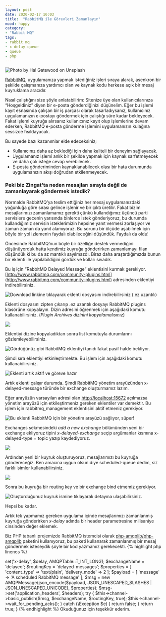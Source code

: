 ```yaml
---
layout: post
date: 2020-02-17 10:03
title:  "RabbitMQ ile Görevleri Zamanlayın"
mood: happy
category: 
- "Rabbit MQ"
tags:
- rabbit mq
- x delay queue
- queue
- php
---
```

![Photo by [Hal Gatewood](https://unsplash.com/photos/Nzb4LBsctyQ?utm_source=unsplash&utm_medium=referral&utm_content=creditCopyText) on [Unsplash](https://unsplash.com/search/photos/queue?utm_source=unsplash&utm_medium=referral&utm_content=creditCopyText)](https://cdn-images-1.medium.com/max/4512/1*kXLNlwyvPbQJDDrlVbSPLw.jpeg)

[RabbitMQ](https://www.rabbitmq.com), uygulamanıza yapmak istediğiniz işleri sıraya alarak, asenkron bir şekilde çalışmanıza yardımcı olan ve kaynak kodu herkese açık bir mesaj kuyruklama aracıdır.

Nasıl çalıştığını size şöyle anlatabilirim:
Sitenize üye olan kullanıcılarınıza “Hoşgeldiniz” diyen bir e-posta gönderdiğinizi düşünelim. Eğer bu işlemi kayıt esnasında çalışan bir iş parçası olarak tasarladıysanız, kullanıcınız uygulamanızın e-postayı göndermek için çalıştığı süre kadar bekleyecek. Fakat işlemi kuyruğa alırsanız kullanıcınız kayıt olup işlemlerine devam ederken, RabbitMQ e-posta gönderme işlemini uygulamanızın kulağına sessizce fısıldayacak.

Bu sayede bazı kazanımlar elde edeceksiniz;
<!--more-->

* Kullanıcınız daha az beklediği için daha kaliteli bir deneyim sağlayacak.
* Uygulamanız işlemi anlık bir şekilde yapmak için kaynak sarfetmeyecek ve daha çok isteğe cevap verebilecek.
* E-posta gönderiminden kaynaklanabilecek olası bir hata durumunda uygulamanızın akışı doğrudan etkilenmeyecek.

### Peki biz Zingat’ta neden mesajları sırayla değil de zamanlayarak göndermek istedik?

Normalde RabbitMQ’ya teslim ettiğiniz her mesaj uygulamanızdaki yoğunluğa göre sırası gelince işlenir ve bir çıktı üretilir. Fakat bizim mesajlarımızı zamanlamamız gerekti çünkü kullandığımız üçüncü parti servislere gecenin yarısında binlerce istek gönderiyoruz, bu durumda kullandığımız servisin isteklerimizin hepsine yanıt vermesi zorlaşıyor ve zaman zaman da yanıt alamıyoruz. Bu sorunu bir ölçüde aşabilmek için böyle bir yol izlemenin faydalı olabileceğini düşündük. Faydalı da oldu!

Öncesinde RabbitMQ’nun böyle bir özelliğe destek vermediğini düşünüyorduk hatta kendimiz kuyruğa gönderirken zamanlamayı filan düşündük ki bu da az mantıklı sayılmazdı. Biraz daha araştırdığımızda bunun bir eklenti ile yapılabildiğini gördük ve kolları sıvadık.

Bu iş için “RabbitMQ Delayed Message” eklentisini kurmak gerekiyor.
[http://www.rabbitmq.com/community-plugins.html](http://www.rabbitmq.com/community-plugins.html) adresinden eklentiyi indirebilirsiniz.

![Download linkine tıklayarak eklenti dosyasını indirebilirsiniz (.ez uzantılı)](https://cdn-images-1.medium.com/max/2000/1*A0e7lI7Ysi2FGIQOI3IcIQ.png)

Eklenti dosyasını zipten çıkarıp .ez uzantılı dosyayı RabbitMQ plugins klasörüne kopyalayın. Dizin adresini öğrenmek için aşağıdaki komutu kullanabilirsiniz. (*Plugin Archives dizinini kopyalamalısınız*)

![](https://cdn-images-1.medium.com/max/3796/1*lgx-hBep4JeguK-c5QvZzQ.png)

Eklentiyi dizine kopyaladıktan sonra list komutuyla durumlarını gözlemleyebilirsiniz.

![Gördüğünüz gibi RabbitMQ eklentiyi tanıdı fakat pasif halde bekliyor.](https://cdn-images-1.medium.com/max/2616/1*DM9QOQqwdUqUDtlx2CxlEA.png)

Şimdi sıra eklentiyi etkinleştirmekte. Bu işlem için aşağıdaki komutu kullanabilirsiniz.

![Eklenti artık aktif ve göreve hazır](https://cdn-images-1.medium.com/max/2616/1*Ff8H1Ew__RG0GUEGq5T9TA.png)

Artık eklenti çalışır durumda. 
Şimdi RabbitMQ yönetim arayüzünden x-delayed-message türünde bir exchange oluşturmamız lazım.

Eğer arayüzün varsayılan adresi olan [http://localhost:15672](http://localhost:15672) açılmazsa yönetim arayüzü için etkileştirmeniz gereken eklentiler var demektir. Bu işlem için rabbitmq_management eklentisini aktif etmeniz gerekiyor.

![Bu eklenti RabbitMQ için bir yönetim arayüzü sağlıyor, süper!](https://cdn-images-1.medium.com/max/2376/1*q0e9DMiJGerqu7sC5h1zzw.png)

Exchanges sekmesindeki *add a new exchange* bölümünden yeni bir exchange ekliyoruz tipini *x-delayed-exchange* seçip argümanlar kısmına x-delayed-type = topic yazıp kaydediyoruz.

![](https://cdn-images-1.medium.com/max/2000/1*Cx6mG90L6FNsWIN7gtQK1A.png)

Ardından yeni bir kuyruk oluşturuyoruz, mesajlarımızı bu kuyruğa göndereceğiz. Ben amacına uygun olsun diye scheduled-queue dedim, siz farklı isimler kullanabilirsiniz.

![](https://cdn-images-1.medium.com/max/2000/1*JYK9FCqoL5ldHeN6o4b5ew.png)

Sonra bu kuyruğa bir routing key ve bir exchange bind etmemiz gerekiyor.

![Oluşturduğunuz kuyruk ismine tıklayarak detayına ulaşabilirsiniz.](https://cdn-images-1.medium.com/max/2000/1*F6hPAKBqLg7nWhQhxUYssw.png)

Hepsi bu kadar.

Artık tek yapmamız gereken uygulama içinde mesajlarımızı zamanlanmış kuyruğa gönderirken *x-delay* adında bir header parametresine milisaniye cinsinden değer eklemek.

Biz PHP tabanlı projemizde RabbitMQ istemcisi olarak [php-amqplib/php-amqplib](https://github.com/php-amqplib/php-amqplib) paketini kullanıyoruz, bu paketi kullanarak zamanlanmış bir mesaj göndermek isteseydik şöyle bir kod yazmamız gerekecekti.
{% highlight php linenos %}
<?php

public function scheduledPublish()
    {
        $headers = new AMQPTable();
        $delay = 60000; // 1 minute
        $headers->set('x-delay', $delay, AMQPTable::T_INT_LONG);
        $exchangeName = 'delayed';
        $routingKey = 'delayed-messages';
        $properties = [
            'content_type' => 'text/plain',
            'delivery_mode' => 2
        ];
        $payload = [
            'message' => 'A scheduled RabbitMQ message'
        ];
        $msg = new AMQPMessage(json_encode($payload, JSON_UNESCAPED_SLASHES | JSON_UNESCAPED_UNICODE), $properties);
        $msg->set('application_headers', $headers);
        try {
            $this->channel->basic_publish($msg, $exchangeName, $routingKey, true);
            $this->channel->wait_for_pending_acks();
        } catch (\Exception $e) {
            return false;
        }
        return true;
    }
{% endhighlight %}

Okuduğunuz için teşekkür ederim.
